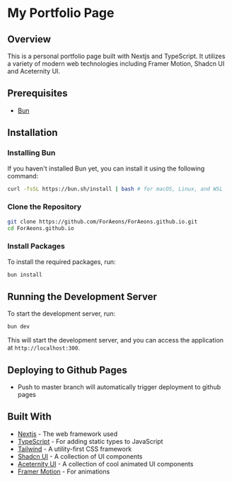 # My Portfolio Page

## Overview

This is a personal portfolio page built with Nextjs and TypeScript. It utilizes
a variety of modern web technologies including Framer Motion, Shadcn UI and
Aceternity UI.

## Prerequisites

- [Bun](https://bun.sh/)

## Installation

### Installing Bun

If you haven't installed Bun yet, you can install it using the following
command:

```bash
curl -fsSL https://bun.sh/install | bash # for macOS, Linux, and WSL
```

### Clone the Repository

```bash
git clone https://github.com/ForAeons/ForAeons.github.io.git
cd ForAeons.github.io
```

### Install Packages

To install the required packages, run:

```bash
bun install
```

## Running the Development Server

To start the development server, run:

```bash
bun dev
```

This will start the development server, and you can access the application at
`http://localhost:300`.

## Deploying to Github Pages

- Push to master branch will automatically trigger deployment to github pages

## Built With

- [Nextjs](https://nextjs.org/) - The web framework used
- [TypeScript](https://www.typescriptlang.org/) - For adding static types to
  JavaScript
- [Tailwind](https://tailwindcss.com/) - A utility-first CSS framework
- [Shadcn UI](https://ui.shadcn.com/) - A collection of UI components
- [Aceternity UI](https://ui.aceternity.com/) - A collection of cool animated UI
  components
- [Framer Motion](https://www.framer.com/motion/) - For animations
